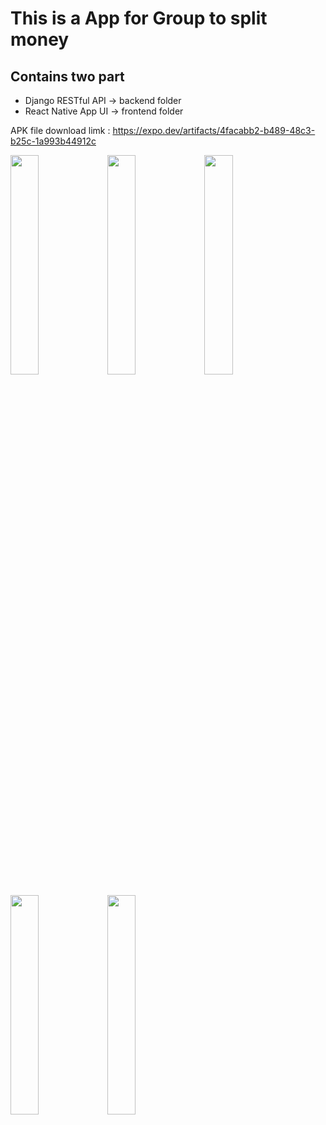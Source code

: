 # This is a App for Group to split money
## Contains two part
- Django RESTful API -> backend folder
- React Native App UI -> frontend folder

APK file download limk : https://expo.dev/artifacts/4facabb2-b489-48c3-b25c-1a993b44912c


<img src="https://i.imgur.com/u6WwCCj.png" width=30% height=30%> <img src="https://i.imgur.com/rEgtNR9.png" width=30% height=30%> <img src="https://i.imgur.com/75cPQMF.png" width=30% height=30%>

<img src="https://i.imgur.com/Ugcu50S.png" width=30% height=30%> <img src="https://i.imgur.com/fteJXek.png" width=30% height=30%>


